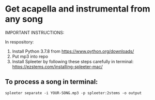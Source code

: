 # Get acapella and instrumental from any song

IMPORTANT INSTRUCTIONS:

In respository:

1. Install Python 3.7.8 from https://www.python.org/downloads/
2. Put mp3 into repo
3. Install Spleeter by following these steps carefully in terminal: https://ezstems.com/installing-spleeter-mac/

## To process a song in terminal:

`spleeter separate -i YOUR-SONG.mp3 -p spleeter:2stems -o output`

